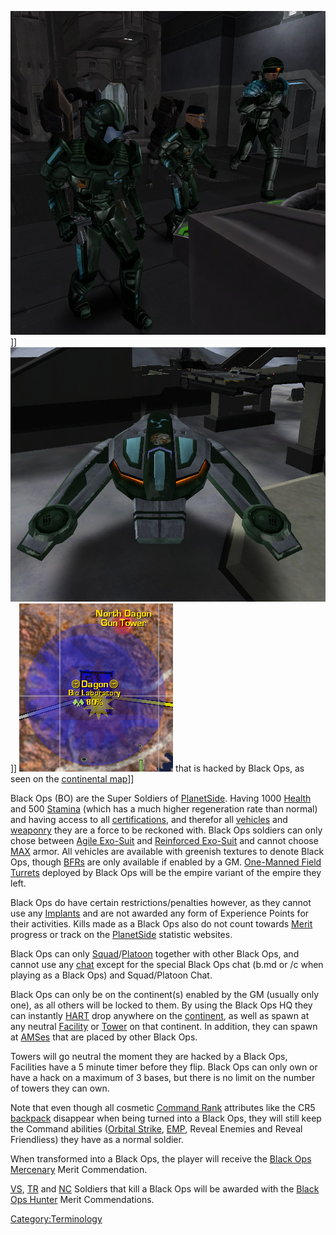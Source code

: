 ![](images/BO_Soldiers.jpg "fig:BO_Soldiers.jpg")\]\]
![](images/BO_Phantasm.jpg "fig:BO_Phantasm.jpg")\]\]
![](images/BO_Hacked_Facility.jpg "fig:BO_Hacked_Facility.jpg") that is hacked
by Black Ops, as seen on the [continental
map](Continental_Map.md)\]\]

Black Ops (BO) are the Super Soldiers of
[PlanetSide](PlanetSide.md). Having 1000
[Health](Health.md) and 500 [Stamina](Stamina.md) (which
has a much higher regeneration rate than normal) and having access to
all [certifications](Certification.md), and therefor all
[vehicles](Vehicle.md) and [weaponry](Weapon.md) they
are a force to be reckoned with. Black Ops soldiers can only chose
between [Agile Exo-Suit](Agile_Exo-Suit.md) and [Reinforced
Exo-Suit](Reinforced_Exo-Suit.md) and cannot choose
[MAX](Mechanized_Assault_Exo-Suit.md) armor. All vehicles are available with greenish
textures to denote Black Ops, though [BFRs](BattleFrame_Robotics.md) are only
available if enabled by a GM. [One-Manned Field
Turrets](One-Manned_Field_Turret.md) deployed by Black Ops will
be the empire variant of the empire they left.

Black Ops do have certain restrictions/penalties however, as they cannot
use any [Implants](Implants.md) and are not awarded any form of
Experience Points for their activities. Kills made as a Black Ops also
do not count towards [Merit](Merit_Commendations.md) progress or track on the
[PlanetSide](PlanetSide.md) statistic websites.

Black Ops can only
[Squad](Squad.md)/[Platoon](Platoon.md) together with
other Black Ops, and cannot use any [chat](In-Game_Chat.md) except for
the special Black Ops chat (b.md <message> or /c <message> when playing as
a Black Ops) and Squad/Platoon Chat.

Black Ops can only be on the continent(s) enabled by the GM (usually
only one), as all others will be locked to them. By using the Black Ops
HQ they can instantly [HART](HART.md) drop anywhere on the
[continent](Continent.md), as well as spawn at any neutral
[Facility](Facilities.md) or [Tower](Towers.md) on that
continent. In addition, they can spawn at
[AMSes](Advanced_Mobile_Station.md) that are placed by other
Black Ops.

Towers will go neutral the moment they are hacked by a Black Ops,
Facilities have a 5 minute timer before they flip. Black Ops can only
own or have a hack on a maximum of 3 bases, but there is no limit on the
number of towers they can own.

Note that even though all cosmetic [Command
Rank](Command_Rank.md) attributes like the CR5
[backpack](Backpack.md) disappear when being turned into a Black
Ops, they will still keep the Command abilities ([Orbital
Strike](Orbital_Strike.md), [EMP](EMP.md), Reveal
Enemies and Reveal Friendliess) they have as a normal soldier.

When transformed into a Black Ops, the player will receive the [Black
Ops Mercenary](Black_Ops_Mercenary.md) Merit Commendation.

[VS](Vanu_Sovereignty.md), [TR](Terran_Republic.md) and
[NC](New_Conglomerate.md) Soldiers that kill a Black Ops will be
awarded with the [Black Ops Hunter](Black_Ops_Hunter.md) Merit
Commendations.

[Category:Terminology](Category:Terminology.md)
